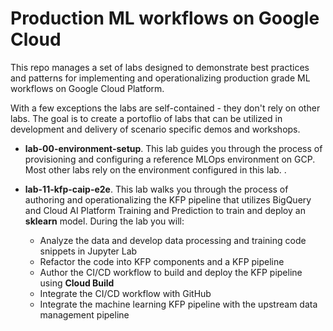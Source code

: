 # Production ML workflows on Google Cloud

This repo manages a set of labs designed to demonstrate best practices and patterns for implementing and operationalizing production grade ML workflows on Google Cloud Platform.

With a few exceptions the labs are self-contained - they don't rely on other labs. The goal is to create a portoflio of labs that can be utilized in development and delivery of scenario specific demos and workshops. 

- **lab-00-environment-setup**. This lab guides you through the process of provisioning and configuring a reference MLOps environment on GCP. Most other labs rely on the environment configured in this lab. . 

- **lab-11-kfp-caip-e2e**. This lab walks you through the process of authoring and operationalizing the KFP pipeline that utilizes BigQuery and Cloud AI Platform Training and Prediction to train and deploy an **sklearn** model. During the lab you will:
    - Analyze the data and develop data processing and training code snippets in Jupyter Lab
    - Refactor the code into KFP components and a KFP pipeline
    - Author the CI/CD workflow to build and deploy the KFP pipeline using **Cloud Build**
    - Integrate the CI/CD workflow with GitHub
    - Integrate the machine learning KFP pipeline with the upstream data management pipeline




